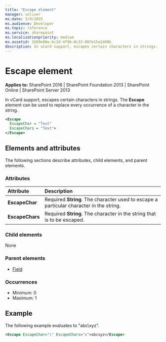 ```yaml
---
title: "Escape element"
manager: soliver
ms.date: 3/9/2015
ms.audience: Developer
ms.topic: reference
ms.service: sharepoint
ms.localizationpriority: medium
ms.assetid: 3269e06e-bc2d-4f96-8c33-867e15a2d40b
description: In vCard support, escapes certain characters in strings.
---
```


# Escape element

**Applies to:** SharePoint 2016 | SharePoint Foundation 2013 | SharePoint Online | SharePoint Server 2013
  
In vCard support, escapes certain characters in strings. The **Escape** element can be used to replace every occurrence of a character in the string. 
  
```XML
<Escape
  EscapeChar = "Text"
  EscapeChars = "Text">
</Escape>
```

## Elements and attributes

The following sections describe attributes, child elements, and parent elements.

### Attributes

|**Attribute**|**Description**|
|:-----|:-----|
|**EscapeChar** <br/> |Required **String**. The character used to escape a particular character in the string.  <br/> |
|**EscapeChars** <br/> |Required **String**. The character in the string that is to be escaped.  <br/> |
   
### Child elements

None
   
### Parent elements

- [Field](field-element-list.md)
   
### Occurrences

- Minimum: 0
- Maximum: 1  
   
## Example

The following example evaluates to "abc\xyz".
  
```XML
<Escape EscapeChar="\" EscapeChars="x">abcxyz</Escape>
```



